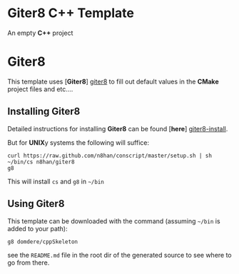 # Giter8 C++ Template

An empty **C++** project

# Giter8

This template uses [**Giter8**] [giter8] to fill out default values in the **CMake** project files and etc....

## Installing Giter8

Detailed instructions for installing **Giter8** can be found [**here**] [giter8-install].

But for **UNIX**y systems the following will suffice:

    curl https://raw.github.com/n8han/conscript/master/setup.sh | sh
    ~/bin/cs n8han/giter8
    g8

This will install `cs` and `g8` in `~/bin`

## Using Giter8

This template can be downloaded with the command (assuming `~/bin` is added to your path):

    g8 domdere/cppSkeleton 

see the `README.md` file in the root dir of the generated source to see where to go from there.

[giter8]: https://github.com/n8han/giter8 "n8han/giter8 on github.com" 
[giter8-install]: https://github.com/n8han/giter8/blob/master/README.markdown#installation "Installation instructions for Giter8"
